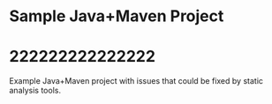 # Sample Java+Maven Project

# 222222222222222

Example Java+Maven project with issues that could be fixed by static analysis tools.
